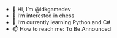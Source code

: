 - 👋 Hi, I’m @idkgamedev
- 👀 I’m interested in chess
- 🌱 I’m currently learning Python and C#
- 📫 How to reach me:
    To Be Announced

<!---
idkgamedev/idkgamedev is a ✨ special ✨ repository because its `README.md` (this file) appears on your GitHub profile.
You can click the Preview link to take a look at your changes.
--->
